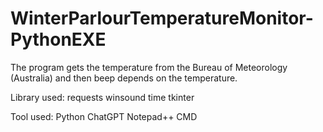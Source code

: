# WinterParlourTemperatureMonitor-PythonEXE

The program gets the temperature from the Bureau of Meteorology (Australia) and then beep depends on the temperature.

Library used:
requests
winsound
time
tkinter

Tool used:
Python
ChatGPT
Notepad++
CMD
